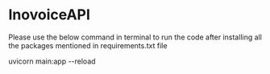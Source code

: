 # InovoiceAPI

Please use the below command in terminal to run the code after installing all the packages mentioned in requirements.txt file

uvicorn main:app --reload
